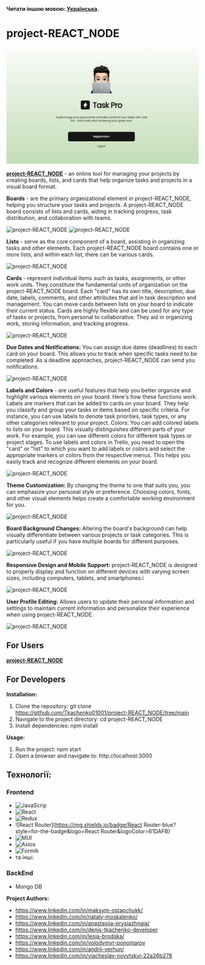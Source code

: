 **Читати іншою мовою: [Українська](README.ua.md).**

# project-REACT_NODE

![project-REACT_NODE](./src/images/readmeScreens/wellcome.png)

**[project-REACT_NODE](https://tkachenko01001.github.io/project-REACT_NODE/home)** -
an online tool for managing your projects by creating boards, lists, and cards
that help organize tasks and projects in a visual board format.

**Boards** - are the primary organizational element in project-REACT_NODE,
helping you structure your tasks and projects. A project-REACT_NODE board
consists of lists and cards, aiding in tracking progress, task distribution, and
collaboration with teams.

![project-REACT_NODE](./src/images/) ![project-REACT_NODE](./src/images/)

**Lists** - serve as the core component of a board, assisting in organizing
tasks and other elements. Each project-REACT_NODE board contains one or more
lists, and within each list, there can be various cards.

![project-REACT_NODE](./src/images/)

**Cards** - represent individual items such as tasks, assignments, or other work
units. They constitute the fundamental units of organization on the
project-REACT_NODE board. Each "card" has its own title, description, due date,
labels, comments, and other attributes that aid in task description and
management. You can move cards between lists on your board to indicate their
current status. Cards are highly flexible and can be used for any type of tasks
or projects, from personal to collaborative. They aid in organizing work,
storing information, and tracking progress.

![project-REACT_NODE](./src/images/)

**Due Dates and Notifications:** You can assign due dates (deadlines) to each
card on your board. This allows you to track when specific tasks need to be
completed. As a deadline approaches, project-REACT_NODE can send you
notifications.

![project-REACT_NODE](./src/images/)

**Labels and Colors** - are useful features that help you better organize and
highlight various elements on your board. Here's how these functions work:
Labels are markers that can be added to cards on your board. They help you
classify and group your tasks or items based on specific criteria. For instance,
you can use labels to denote task priorities, task types, or any other
categories relevant to your project. Colors: You can add colored labels to lists
on your board. This visually distinguishes different parts of your work. For
example, you can use different colors for different task types or project
stages. To use labels and colors in Trello, you need to open the "card" or
"list" to which you want to add labels or colors and select the appropriate
markers or colors from the respective menus. This helps you easily track and
recognize different elements on your board.

![project-REACT_NODE](./src/images/)

**Theme Customization:** By changing the theme to one that suits you, you can
emphasize your personal style or preference. Choosing colors, fonts, and other
visual elements helps create a comfortable working environment for you.

![project-REACT_NODE](./src/images/)

**Board Background Changes:** Altering the board's background can help visually
differentiate between various projects or task categories. This is particularly
useful if you have multiple boards for different purposes.

![project-REACT_NODE](./src/images/)

**Responsive Design and Mobile Support:** project-REACT_NODE is designed to
properly display and function on different devices with varying screen sizes,
including computers, tablets, and smartphones.і

![project-REACT_NODE](./src/images/)

**User Profile Editing:** Allows users to update their personal information and
settings to maintain current information and personalize their experience when
using project-REACT_NODE.

![project-REACT_NODE](./src/images/)

## For Users

**[project-REACT_NODE](https://tkachenko01001.github.io/project-REACT_NODE/home)**

## For Developers

**Installation:**

1. Clone the repository: git clone
   https://github.com/Tkachenko01001/project-REACT_NODE/tree/main
2. Navigate to the project directory: cd project-REACT_NODE
3. Install dependencies: npm install

**Usage:**

1. Run the project: npm start
2. Open a browser and navigate to: http://localhost:3000

## Технології:

### Frontend

- ![JavaScrip](https://img.shields.io/badge/JavaScript-323330?style=for-the-badge&logo=javascript&logoColor=F7DF1E)
- ![React](https://img.shields.io/badge/React-20232A?style=for-the-badge&logo=react&logoColor=61DAFB)
- ![Redux](https://img.shields.io/badge/Redux-blue?style=for-the-badge&logo=redux&logoColor=61DAFB)
- ![React Router](https://img.shields.io/badge/React
  Router-blue?style=for-the-badge&logo=React Router&logoColor=61DAFB)
- ![MUI](https://img.shields.io/badge/Material%20UI-007FFF?style=for-the-badge&logo=mui&logoColor=white)
- ![Axios](https://img.shields.io/badge/Axios-blue?style=for-the-badge&logo=Axios&logoColor=61DAFB)
- ![Formik](https://img.shields.io/badge/Formik-blue?style=for-the-badge&logo=Formik&logoColor=61DAFB)
- та інші.

### BackEnd

- Mongo DB

**Project Authors:**

- https://www.linkedin.com/in/maksym-ostapchukk/
- https://www.linkedin.com/in/nataly-moskalenko/
- https://www.linkedin.com/in/anastasiia-prysiazhnaia/
- https://www.linkedin.com/in/denis-tkachenko-developer
- https://www.linkedin.com/in/lesia-brodska/
- https://www.linkedin.com/in/volodymyr-ponomarov
- https://www.linkedin.com/in/andrii-verhun/
- https://www.linkedin.com/in/viacheslav-novytskyi-22a26b278

<!-- - https://www.linkedin.com/in/oleksandrkambarov/ -->

<!-- ## Создание репозитория по шаблону

Используй этот репозиторий организации GoIT как шаблон для создания репозитория
своего проекта. Для этого нажми на кнопку `«Use this template»` и выбери опцию
`«Create a new repository»`, как показано на изображении.

![Creating repo from a template step 1](./assets/template-step-1.png)

На следующем шаге откроется страница создания нового репозитория. Заполни поле
его имени, убедись что репозиторий публичный, после чего нажми кнопку
`«Create repository from template»`.

![Creating repo from a template step 2](./assets/template-step-2.png)

После того как репозиторий будет создан, необходимо перейти в настройки
созданного репозитория на вкладку `Settings` > `Actions` > `General` как
показано на изображении.

![Settings GitHub Actions permissions step 1](./assets/gh-actions-perm-1.png)

Проскролив страницу до самого конца, в секции `«Workflow permissions»` выбери
опцию `«Read and write permissions»` и поставь галочку в чекбоксе. Это
необходимо для автоматизации процесса деплоя проекта.

![Settings GitHub Actions permissions step 2](./assets/gh-actions-perm-2.png)

Теперь у тебя есть личный репозиторий проекта, со структурой файлов и папок
репозитория-шаблона. Далее работай с ним как с любым другим личным репозиторием,
клонируй его себе на компьютер, пиши код, делай коммиты и отправляй их на
GitHub.

## Подготовка к работе

1. Убедись что на компьютере установлена LTS-версия Node.js.
   [Скачай и установи](https://nodejs.org/en/) её если необходимо.
2. Установи базовые зависимости проекта командой `npm install`.
3. Запусти режим разработки, выполнив команду `npm start`.
4. Перейди в браузере по адресу [http://localhost:3000](http://localhost:3000).
   Эта страница будет автоматически перезагружаться после сохранения изменений в
   файлах проекта.

## Деплой

Продакшн версия проекта будет автоматически проходить линтинг, собираться и
деплоиться на GitHub Pages, в ветку `gh-pages`, каждый раз когда обновляется
ветка `main`. Например, после прямого пуша или принятого пул-реквеста. Для этого
необходимо в файле `package.json` отредактировать поле `homepage`, заменив
`your_username` и `your_repo_name` на свои, и отправить изменения на GitHub.

```json
"homepage": "https://your_username.github.io/your_repo_name/"
```

Далее необходимо зайти в настройки GitHub-репозитория (`Settings` > `Pages`) и
выставить раздачу продакшн версии файлов из папки `/root` ветки `gh-pages`, если
это небыло сделано автоматически.

![GitHub Pages settings](./assets/repo-settings.png)

### Статус деплоя

Статус деплоя крайнего коммита отображается иконкой возле его идентификатора.

- **Желтый цвет** - выполняется сборка и деплой проекта.
- **Зеленый цвет** - деплой завершился успешно.
- **Красный цвет** - во время линтинга, сборки или деплоя произошла ошибка.

Более детальную информацию о статусе можно посмотреть кликнув по иконке, и в
выпадающем окне перейти по ссылке `Details`.

![Deployment status](./assets/deploy-status.png)

### Живая страница

Через какое-то время, обычно пару минут, живую страницу можно будет посмотреть
по адресу указанному в отредактированном свойстве `homepage`. Например, вот
ссылка на живую версию для этого репозитория
[https://goitacademy.github.io/react-homework-template](https://goitacademy.github.io/react-homework-template).

Если открывается пустая страница, убедись что во вкладке `Console` нет ошибок
связанных с неправильными путями к CSS и JS файлам проекта (**404**). Скорее
всего у тебя неправильное значение свойства `homepage` в файле `package.json`.

### Маршрутизация

Если приложение использует библиотеку `react-router-dom` для маршрутизации,
необходимо дополнительно настроить компонент `<BrowserRouter>`, передав в пропе
`basename` точное название твоего репозитория. Слеш в начале строки обязателен.

```jsx
<BrowserRouter basename="/your_repo_name">
  <App />
</BrowserRouter>
```

## Как это работает

![How it works](./assets/how-it-works.png)

1. После каждого пуша в ветку `main` GitHub-репозитория, запускается специальный
   скрипт (GitHub Action) из файла `.github/workflows/deploy.yml`.
2. Все файлы репозитория копируются на сервер, где проект инициализируется и
   проходит линтинг и сборку перед деплоем.
3. Если все шаги прошли успешно, собранная продакшн версия файлов проекта
   отправляется в ветку `gh-pages`. В противном случае, в логе выполнения
   скрипта будет указано в чем проблема. -->
